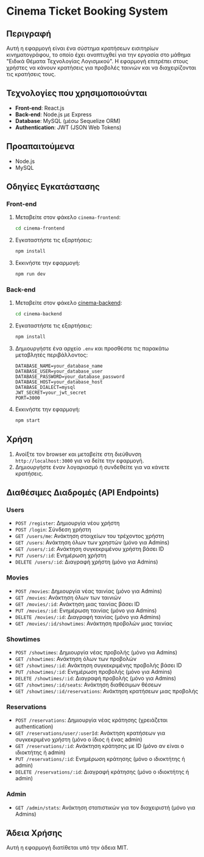 # Cinema Ticket Booking System

## Περιγραφή
Αυτή η εφαρμογή είναι ένα σύστημα κρατήσεων εισιτηρίων κινηματογράφου, το οποίο έχει αναπτυχθεί για την εργασία στο μάθημα "Ειδικά Θέματα Τεχνολογίας Λογισμικού". Η εφαρμογή επιτρέπει στους χρήστες να κάνουν κρατήσεις για προβολές ταινιών και να διαχειρίζονται τις κρατήσεις τους.

## Τεχνολογίες που χρησιμοποιούνται
- **Front-end**: React.js
- **Back-end**: Node.js με Express
- **Database**: MySQL (μέσω Sequelize ORM)
- **Authentication**: JWT (JSON Web Tokens)

## Προαπαιτούμενα
- Node.js
- MySQL

## Οδηγίες Εγκατάστασης

### Front-end
1. Μεταβείτε στον φάκελο `cinema-frontend`:
    ```bash
    cd cinema-frontend
    ```
2. Εγκαταστήστε τις εξαρτήσεις:
    ```bash
    npm install
    ```
3. Εκκινήστε την εφαρμογή:
    ```bash
    npm run dev
    ```

### Back-end
1. Μεταβείτε στον φάκελο [cinema-backend](http://_vscodecontentref_/2):
    ```bash
    cd cinema-backend
    ```
2. Εγκαταστήστε τις εξαρτήσεις:
    ```bash
    npm install
    ```
3. Δημιουργήστε ένα αρχείο `.env` και προσθέστε τις παρακάτω μεταβλητές περιβάλλοντος:
    ```env
    DATABASE_NAME=your_database_name
    DATABASE_USER=your_database_user
    DATABASE_PASSWORD=your_database_password
    DATABASE_HOST=your_database_host
    DATABASE_DIALECT=mysql
    JWT_SECRET=your_jwt_secret
    PORT=3000
    ```
4. Εκκινήστε την εφαρμογή:
    ```bash
    npm start
    ```

## Χρήση
1. Ανοίξτε τον browser και μεταβείτε στη διεύθυνση `http://localhost:3000` για να δείτε την εφαρμογή.
2. Δημιουργήστε έναν λογαριασμό ή συνδεθείτε για να κάνετε κρατήσεις.

## Διαθέσιμες Διαδρομές (API Endpoints)
### Users
- `POST /register`: Δημιουργία νέου χρήστη
- `POST /login`: Σύνδεση χρήστη
- `GET /users/me`: Ανάκτηση στοιχείων του τρέχοντος χρήστη
- `GET /users`: Ανάκτηση όλων των χρηστών (μόνο για Admins)
- `GET /users/:id`: Ανάκτηση συγκεκριμένου χρήστη βάσει ID
- `PUT /users/:id`: Ενημέρωση χρήστη
- `DELETE /users/:id`: Διαγραφή χρήστη (μόνο για Admins)

### Movies
- `POST /movies`: Δημιουργία νέας ταινίας (μόνο για Admins)
- `GET /movies`: Ανάκτηση όλων των ταινιών
- `GET /movies/:id`: Ανάκτηση μιας ταινίας βάσει ID
- `PUT /movies/:id`: Ενημέρωση ταινίας (μόνο για Admins)
- `DELETE /movies/:id`: Διαγραφή ταινίας (μόνο για Admins)
- `GET /movies/:id/showtimes`: Ανάκτηση προβολών μιας ταινίας

### Showtimes
- `POST /showtimes`: Δημιουργία νέας προβολής (μόνο για Admins)
- `GET /showtimes`: Ανάκτηση όλων των προβολών
- `GET /showtimes/:id`: Ανάκτηση συγκεκριμένης προβολής βάσει ID
- `PUT /showtimes/:id`: Ενημέρωση προβολής (μόνο για Admins)
- `DELETE /showtimes/:id`: Διαγραφή προβολής (μόνο για Admins)
- `GET /showtimes/:id/seats`: Ανάκτηση διαθέσιμων θέσεων
- `GET /showtimes/:id/reservations`: Ανάκτηση κρατήσεων μιας προβολής

### Reservations
- `POST /reservations`: Δημιουργία νέας κράτησης (χρειάζεται authentication)
- `GET /reservations/user/:userId`: Ανάκτηση κρατήσεων για συγκεκριμένο χρήστη (μόνο ο ίδιος ή ένας admin)
- `GET /reservations/:id`: Ανάκτηση κράτησης με ID (μόνο αν είναι ο ιδιοκτήτης ή admin)
- `PUT /reservations/:id`: Ενημέρωση κράτησης (μόνο ο ιδιοκτήτης ή admin)
- `DELETE /reservations/:id`: Διαγραφή κράτησης (μόνο ο ιδιοκτήτης ή admin)

### Admin
- `GET /admin/stats`: Ανάκτηση στατιστικών για τον διαχειριστή (μόνο για Admins)


## Άδεια Χρήσης
Αυτή η εφαρμογή διατίθεται υπό την άδεια MIT.
